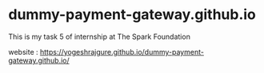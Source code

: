 # dummy-payment-gateway.github.io
This is my task 5 of internship at The Spark Foundation

website : https://yogeshrajgure.github.io/dummy-payment-gateway.github.io/

